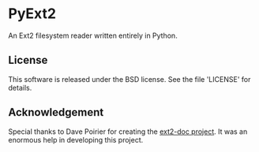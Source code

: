 PyExt2
======

An Ext2 filesystem reader written entirely in Python.

License
-------
This software is released under the BSD license. See the file 'LICENSE' for details.

Acknowledgement
---------------
Special thanks to Dave Poirier for creating the [ext2-doc project](http://www.nongnu.org/ext2-doc/). It was an enormous help in developing this project.
